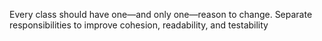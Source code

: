 Every class should have one—and only one—reason to change. Separate responsibilities to improve cohesion, readability, and testability